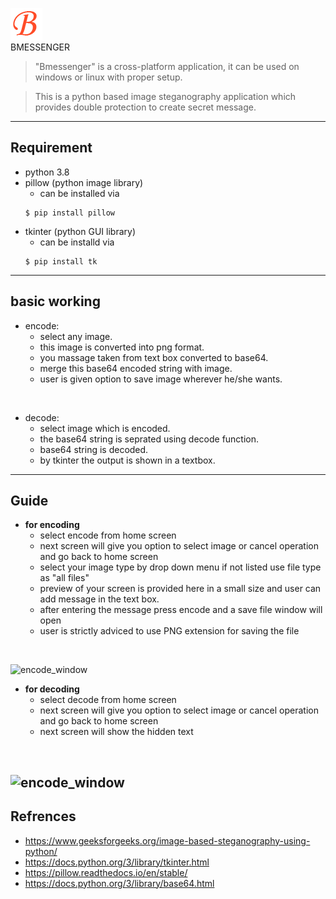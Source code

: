 ![Bmessenger](/logo/logo.png) <br/>
BMESSENGER

> "Bmessenger" is a cross-platform application, it can be used on windows or linux with proper setup.

> This is a python based image steganography application which provides double protection to create secret message.

---

## Requirement
 - python 3.8
 - pillow (python image library)
    - can be installed via <br/>
    ```shell
   $ pip install pillow
    ```
 - tkinter (python GUI library)
    - can be installd via <br/>
   ```shell
   $ pip install tk
    ```
---
## basic working
 - encode:
   - select any image.
   - this image is converted into png format.
   - you massage taken from text box converted to base64. 
   - merge this base64 encoded string with image.
   - user is given option to save image wherever he/she wants.

<br/>

 - decode:
   - select image which is encoded.
   - the base64 string is seprated using decode function.
   - base64 string is decoded.
   - by tkinter the output is shown in a textbox.

---

## Guide

   - **for encoding**
      - select encode from home screen
      - next screen will give you option to select image or cancel operation and go back to home screen
      - select your image type by drop down menu if not listed use file type as "all files"
      - preview of your screen is provided here in a small size and user can add message in the text box.
      - after entering the message press encode and a save file window will open
      - user is strictly adviced to use PNG extension for saving the file
<br/>

![encode_window](/readmeimages/encode_msg.png)
<br/>

   - **for decoding**
      - select decode from home screen
      - next screen will give you option to select image or cancel operation and go back to home screen
      - next screen will show the hidden text
<br/>

![encode_window](/readmeimages/decode_msg.png)
<br/>
---

## Refrences
 - https://www.geeksforgeeks.org/image-based-steganography-using-python/
 - https://docs.python.org/3/library/tkinter.html
 - https://pillow.readthedocs.io/en/stable/
 - https://docs.python.org/3/library/base64.html